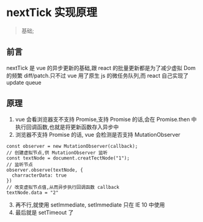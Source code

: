 
# nextTick 实现原理
> 基础;

## 前言
nextTick 是 vue 的异步更新的基础,跟 react 的批量更新都是为了减少虚拟 Dom 的频繁 diff/patch.只不过 vue 用了原生 js 的微任务队列,而 react 自己实现了 update queue

## 原理
1. vue 会看浏览器支不支持 Promise,支持 Promise 的话,会在 Promise.then 中执行回调函数,也就是将更新函数存入异步中
2. 浏览器不支持 Promise 的话, vue 会检测是否支持 MutationObserver

```
const observer = new MutationObserver(callback);
// 创建虚拟节点,供 MutationObserver 监听
const textNode = document.creatTectNode("1");
// 监听节点
observer.observe(textNode, {
  charracterData: true
})
// 改变虚拟节点值,从而异步执行回调函数 callback
textNode.data = "2"
```

3. 再不行,就使用 setImmediate, setImmediate 只在 IE 10 中使用
4. 最后就是 setTimeout 了